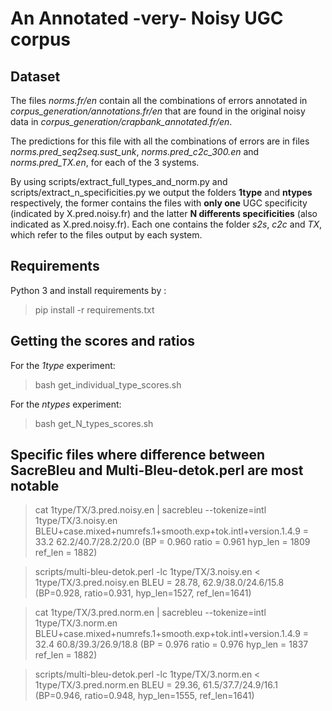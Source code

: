 # An Annotated -very- Noisy UGC corpus

## Dataset

The files *norms.fr/en* contain all the combinations of errors annotated in *corpus_generation/annotations.fr/en* that are found in the original noisy data in *corpus_generation/crapbank_annotated.fr/en*.

The predictions for this file with all the combinations of errors are in files *norms.pred_seq2seq.sust_unk*, *norms.pred_c2c_300.en* and *norms.pred_TX.en*, for each of the 3 systems.

By using scripts/extract_full_types_and_norm.py and scripts/extract_n_specificities.py we output the folders **1type** and **ntypes** respectively, the former contains the files with **only one** UGC specificity (indicated by X.pred.noisy.fr) and the latter **N differents specificities** (also indicated as X.pred.noisy.fr). Each one contains the folder *s2s*, *c2c* and *TX*, which refer to the files output by each system.

## Requirements

Python 3 and install requirements by :
> pip install -r requirements.txt

## Getting the scores and ratios

For the *1type* experiment:

> bash get_individual_type_scores.sh


For the *ntypes* experiment:

> bash get_N_types_scores.sh


## Specific files where difference between SacreBleu and Multi-Bleu-detok.perl are most notable

> cat 1type/TX/3.pred.noisy.en | sacrebleu --tokenize=intl 1type/TX/3.noisy.en
> BLEU+case.mixed+numrefs.1+smooth.exp+tok.intl+version.1.4.9 = 33.2 62.2/40.7/28.2/20.0 (BP = 0.960 ratio = 0.961 hyp_len = 1809 ref_len = 1882)

> scripts/multi-bleu-detok.perl -lc 1type/TX/3.noisy.en < 1type/TX/3.pred.noisy.en
> BLEU = 28.78, 62.9/38.0/24.6/15.8 (BP=0.928, ratio=0.931, hyp_len=1527, ref_len=1641)


> cat 1type/TX/3.pred.norm.en | sacrebleu --tokenize=intl 1type/TX/3.norm.en
> BLEU+case.mixed+numrefs.1+smooth.exp+tok.intl+version.1.4.9 = 32.4 60.8/39.3/26.9/18.8 (BP = 0.976 ratio = 0.976 hyp_len = 1837 ref_len = 1882)

> scripts/multi-bleu-detok.perl -lc 1type/TX/3.norm.en < 1type/TX/3.pred.norm.en
> BLEU = 29.36, 61.5/37.7/24.9/16.1 (BP=0.946, ratio=0.948, hyp_len=1555, ref_len=1641)
